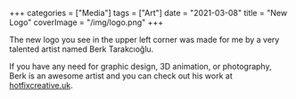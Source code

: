 +++
categories = ["Media"]
tags = ["Art"]
date = "2021-03-08"
title = "New Logo"
coverImage = "/img/logo.png"
+++

The new logo you see in the upper left corner was made for me by a very talented artist named Berk Tarakcıoğlu.

<!--more-->

If you have any need for graphic design, 3D animation, or photography, Berk is an awesome artist and you can check out his work at <a href="http://hotfixcreative.uk" target="_blank">hotfixcreative.uk</a>.
